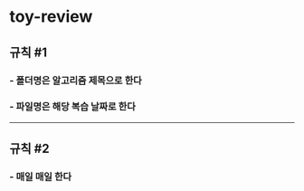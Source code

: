 # toy-review

## 규칙 #1

### - 폴더명은 알고리즘 제목으로 한다

### - 파일명은 해당 복습 날짜로 한다

---

## 규칙 #2

### - 매일 매일 한다
